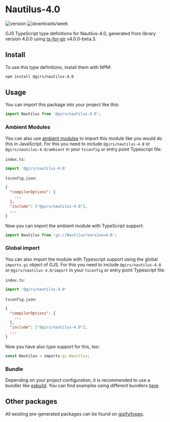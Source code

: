 
# Nautilus-4.0

![version](https://img.shields.io/npm/v/@girs/nautilus-4.0)
![downloads/week](https://img.shields.io/npm/dw/@girs/nautilus-4.0)


GJS TypeScript type definitions for Nautilus-4.0, generated from library version 4.0.0 using [ts-for-gir](https://github.com/gjsify/ts-for-gir) v4.0.0-beta.3.


## Install

To use this type definitions, install them with NPM:
```bash
npm install @girs/nautilus-4.0
```

## Usage

You can import this package into your project like this:
```ts
import Nautilus from '@girs/nautilus-4.0';
```

### Ambient Modules

You can also use [ambient modules](https://github.com/gjsify/ts-for-gir/tree/main/packages/cli#ambient-modules) to import this module like you would do this in JavaScript.
For this you need to include `@girs/nautilus-4.0` or `@girs/nautilus-4.0/ambient` in your `tsconfig` or entry point Typescript file:

`index.ts`:
```ts
import '@girs/nautilus-4.0'
```

`tsconfig.json`:
```json
{
  "compilerOptions": {
    ...
  },
  "include": ["@girs/nautilus-4.0"],
  ...
}
```

Now you can import the ambient module with TypeScript support: 

```ts
import Nautilus from 'gi://Nautilus?version=4.0';
```

### Global import

You can also import the module with Typescript support using the global `imports.gi` object of GJS.
For this you need to include `@girs/nautilus-4.0` or `@girs/nautilus-4.0/import` in your `tsconfig` or entry point Typescript file:

`index.ts`:
```ts
import '@girs/nautilus-4.0'
```

`tsconfig.json`:
```json
{
  "compilerOptions": {
    ...
  },
  "include": ["@girs/nautilus-4.0"],
  ...
}
```

Now you have also type support for this, too:

```ts
const Nautilus = imports.gi.Nautilus;
```

### Bundle

Depending on your project configuration, it is recommended to use a bundler like [esbuild](https://esbuild.github.io/). You can find examples using different bundlers [here](https://github.com/gjsify/ts-for-gir/tree/main/examples).

## Other packages

All existing pre-generated packages can be found on [gjsify/types](https://github.com/gjsify/types).


